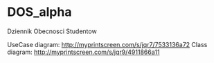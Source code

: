 # DOS_alpha
Dziennik Obecnosci Studentow

UseCase diagram: http://myprintscreen.com/s/jqr7/7533136a72
Class diagram: http://myprintscreen.com/s/jqr9/4911866a11
